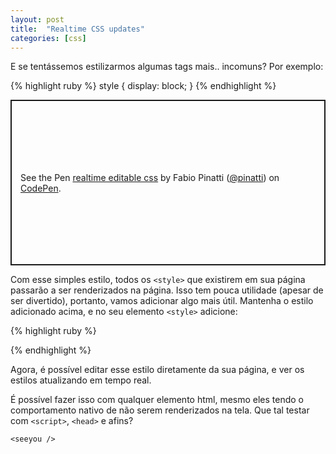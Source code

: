 ```yaml
---
layout: post
title:  "Realtime CSS updates"
categories: [css]
---
```

E se tentássemos estilizarmos algumas tags mais.. incomuns? Por exemplo:

{% highlight ruby %}
style {
  display: block;
}
{% endhighlight %}

<p class="codepen" data-height="265" data-theme-id="dark" data-default-tab="html,result" data-user="pinatti" data-slug-hash="OJPrVEe" style="height: 265px; box-sizing: border-box; display: flex; align-items: center; justify-content: center; border: 2px solid; margin: 1em 0; padding: 1em;" data-pen-title="realtime editable css">
  <span>See the Pen <a href="https://codepen.io/pinatti/pen/OJPrVEe">
  realtime editable css</a> by Fabio Pinatti (<a href="https://codepen.io/pinatti">@pinatti</a>)
  on <a href="https://codepen.io">CodePen</a>.</span>
</p>
<script async src="https://static.codepen.io/assets/embed/ei.js"></script>

Com esse simples estilo, todos os `<style>` que existirem em sua página passarão a ser renderizados na página. Isso tem pouca utilidade (apesar de ser divertido), portanto, vamos adicionar algo mais útil. Mantenha o estilo adicionado acima, e no seu elemento `<style>` adicione:

{% highlight ruby %}
<style contenteditable="true">
  ...your style goes here
</style>
{% endhighlight %}

Agora, é possível editar esse estilo diretamente da sua página, e ver os estilos atualizando em tempo real.

É possível fazer isso com qualquer elemento html, mesmo eles tendo o comportamento nativo de não serem renderizados na tela. Que tal testar com `<script>`, `<head>` e afins?

`<seeyou />`